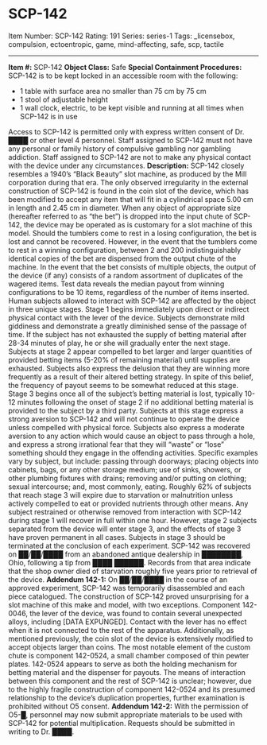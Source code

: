 # SCP-142
Item Number: SCP-142
Rating: 191
Series: series-1
Tags: _licensebox, compulsion, ectoentropic, game, mind-affecting, safe, scp, tactile

---

**Item #:** SCP-142
**Object Class:** Safe
**Special Containment Procedures:** SCP-142 is to be kept locked in an accessible room with the following:
  * 1 table with surface area no smaller than 75 cm by 75 cm
  * 1 stool of adjustable height
  * 1 wall clock, electric, to be kept visible and running at all times when SCP-142 is in use

Access to SCP-142 is permitted only with express written consent of Dr. ████ or other level 4 personnel. Staff assigned to SCP-142 must not have any personal or family history of compulsive gambling nor gambling addiction. Staff assigned to SCP-142 are not to make any physical contact with the device under any circumstances.
**Description:** SCP-142 closely resembles a 1940’s “Black Beauty” slot machine, as produced by the Mill corporation during that era. The only observed irregularity in the external construction of SCP-142 is found in the coin slot of the device, which has been modified to accept any item that will fit in a cylindrical space 5.00 cm in length and 2.45 cm in diameter.
When any object of appropriate size (hereafter referred to as “the bet”) is dropped into the input chute of SCP-142, the device may be operated as is customary for a slot machine of this model. Should the tumblers come to rest in a losing configuration, the bet is lost and cannot be recovered. However, in the event that the tumblers come to rest in a winning configuration, between 2 and 200 indistinguishably identical copies of the bet are dispensed from the output chute of the machine. In the event that the bet consists of multiple objects, the output of the device (if any) consists of a random assortment of duplicates of the wagered items. Test data reveals the median payout from winning configurations to be 10 items, regardless of the number of items inserted.
Human subjects allowed to interact with SCP-142 are affected by the object in three unique stages. Stage 1 begins immediately upon direct or indirect physical contact with the lever of the device. Subjects demonstrate mild giddiness and demonstrate a greatly diminished sense of the passage of time. If the subject has not exhausted the supply of betting material after 28-34 minutes of play, he or she will gradually enter the next stage. Subjects at stage 2 appear compelled to bet larger and larger quantities of provided betting items (5-20% of remaining material) until supplies are exhausted. Subjects also express the delusion that they are winning more frequently as a result of their altered betting strategy. In spite of this belief, the frequency of payout seems to be somewhat reduced at this stage.
Stage 3 begins once all of the subject’s betting material is lost, typically 10-12 minutes following the onset of stage 2 if no additional betting material is provided to the subject by a third party. Subjects at this stage express a strong aversion to SCP-142 and will not continue to operate the device unless compelled with physical force. Subjects also express a moderate aversion to any action which would cause an object to pass through a hole, and express a strong irrational fear that they will “waste” or “lose” something should they engage in the offending activities. Specific examples vary by subject, but include: passing through doorways; placing objects into cabinets, bags, or any other storage medium; use of sinks, showers, or other plumbing fixtures with drains; removing and/or putting on clothing; sexual intercourse; and, most commonly, eating. Roughly 62% of subjects that reach stage 3 will expire due to starvation or malnutrition unless actively compelled to eat or provided nutrients through other means.
Any subject restrained or otherwise removed from interaction with SCP-142 during stage 1 will recover in full within one hour. However, stage 2 subjects separated from the device will enter stage 3, and the effects of stage 3 have proven permanent in all cases. Subjects in stage 3 should be terminated at the conclusion of each experiment.
SCP-142 was recovered on ██/██/████ from an abandoned antique dealership in ████████, Ohio, following a tip from ████ ██████. Records from that area indicate that the shop owner died of starvation roughly five years prior to retrieval of the device.
**Addendum 142-1:** On ██/██/████ in the course of an approved experiment, SCP-142 was temporarily disassembled and each piece catalogued. The construction of SCP-142 proved unsurprising for a slot machine of this make and model, with two exceptions. Component 142-0046, the lever of the device, was found to contain several unexpected alloys, including [DATA EXPUNGED]. Contact with the lever has no effect when it is not connected to the rest of the apparatus. Additionally, as mentioned previously, the coin slot of the device is extensively modified to accept objects larger than coins. The most notable element of the custom chute is component 142-0524, a small chamber composed of thin pewter plates. 142-0524 appears to serve as both the holding mechanism for betting material and the dispenser for payouts. The means of interaction between this component and the rest of SCP-142 is unclear; however, due to the highly fragile construction of component 142-0524 and its presumed relationship to the device’s duplication properties, further examination is prohibited without O5 consent.
**Addendum 142-2:** With the permission of O5-█, personnel may now submit appropriate materials to be used with SCP-142 for potential multiplication. Requests should be submitted in writing to Dr. ████.